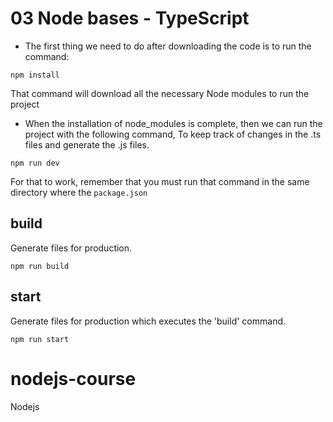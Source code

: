 # 03 Node bases - TypeScript

* The first thing we need to do after downloading the code is to run the command:

```
npm install
```
That command will download all the necessary Node modules to run the project


* When the installation of node_modules is complete, then we can run the project with the following command, To keep track of changes in the .ts files and generate the .js files.

```
npm run dev
```
For that to work, remember that you must run that command in the same directory where the ```package.json```

## build
Generate files for production.

```
npm run build
```

## start
Generate files for production which executes the 'build' command.

```
npm run start
```

# nodejs-course
Nodejs
